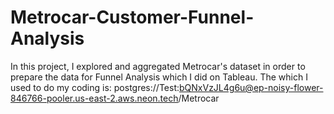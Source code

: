 # Metrocar-Customer-Funnel-Analysis
In this project, I explored and aggregated Metrocar's dataset in order to prepare the data for Funnel Analysis which I did on Tableau. 
The which I used to do my coding is:
postgres://Test:bQNxVzJL4g6u@ep-noisy-flower-846766-pooler.us-east-2.aws.neon.tech/Metrocar 
